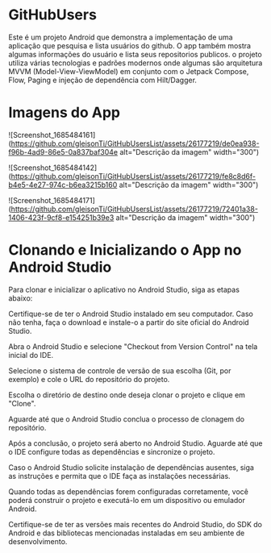 # GitHubUsers
Este é um projeto Android que demonstra a implementação de uma aplicação que pesquisa e  lista usuários do github.
O app também mostra algumas informações do usuário e lista seus repositorios publicos.
o projeto utiliza várias tecnologias e padrões modernos onde algumas são arquitetura MVVM (Model-View-ViewModel) em conjunto com o Jetpack Compose, Flow, Paging e injeção de dependência com Hilt/Dagger.

# Imagens do App
![Screenshot_1685484161](https://github.com/gleisonTi/GitHubUsersList/assets/26177219/de0ea938-f96b-4ad9-86e5-0a837baf304e alt="Descrição da imagem" width="300")

![Screenshot_1685484142](https://github.com/gleisonTi/GitHubUsersList/assets/26177219/fe8c8d6f-b4e5-4e27-974c-b6ea3215b160 alt="Descrição da imagem" width="300")

![Screenshot_1685484171](https://github.com/gleisonTi/GitHubUsersList/assets/26177219/72401a38-1406-423f-9cf8-e154251b39e3 alt="Descrição da imagem" width="300")


# Clonando e Inicializando o App no Android Studio 
Para clonar e inicializar o aplicativo no Android Studio, siga as etapas abaixo:

Certifique-se de ter o Android Studio instalado em seu computador. Caso não tenha, faça o download e instale-o a partir do site oficial do Android Studio.

Abra o Android Studio e selecione "Checkout from Version Control" na tela inicial do IDE.

Selecione o sistema de controle de versão de sua escolha (Git, por exemplo) e cole o URL do repositório do projeto.

Escolha o diretório de destino onde deseja clonar o projeto e clique em "Clone".

Aguarde até que o Android Studio conclua o processo de clonagem do repositório.

Após a conclusão, o projeto será aberto no Android Studio. Aguarde até que o IDE configure todas as dependências e sincronize o projeto.

Caso o Android Studio solicite instalação de dependências ausentes, siga as instruções e permita que o IDE faça as instalações necessárias.

Quando todas as dependências forem configuradas corretamente, você poderá construir o projeto e executá-lo em um dispositivo ou emulador Android.

Certifique-se de ter as versões mais recentes do Android Studio, do SDK do Android e das bibliotecas mencionadas instaladas em seu ambiente de desenvolvimento.
